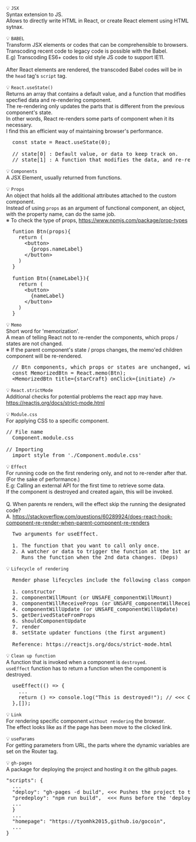 💡 `JSX`
<br>Syntax extension to JS.
<br>Allows to directly write HTML in React, or create React element using HTML sytnax.

💡 `BABEL`
<br>Transform JSX elements or codes that can be comprehensible to browsers.
<br>Transcoding recent code to legacy code is possible with the Babel.
<br>E.g) Transcoding ES6+ codes to old style JS code to support IE11.
<br>
<br>After React elements are rendered, the transcoded Babel codes will be in the `head` tag's `script` tag.

💡 `React.useState()`
<br>Returns an array that contains a default value, and a function that modifies specfied data and re-rendering component.
<br>The re-rendering only updates the parts that is different from the previous component's state.
<br>In other words, React re-renders some parts of component when it its necessary.
<br>I find this an efficient way of maintaining browser's performance.
<pre>
  const state = React.useState(0);
  
  // state[0] : Default value, or data to keep track on.
  // state[1] : A function that modifies the data, and re-renders the component.
</pre>

💡 `Components`
<br>A JSX Element, usually returned from functions.

💡 `Props`
<br>An object that holds all the additional attributes attached to the custom component.
<br>Instead of using `props` as an argument of functional component, an object, with the property name, can do the same job.
<br>※ To check the type of props, https://www.npmjs.com/package/prop-types
<pre>
  funtion Btn(props){
    return (
      &#60;button&#62;
        {props.nameLabel}
      &#60;/button&#62;
    )
  } 
 
  funtion Btn({nameLabel}){
    return (
      &#60;button&#62;
        {nameLabel}
      &#60;/button&#62;
    )
  }
</pre>

💡 `Memo`
<br>Short word for 'memorization'. 
<br>A mean of telling React not to re-render the components, which props / states are not changed.
<br>※ If the parent component's state / props changes, the memo'ed children component will be re-rendered.
<pre>
  // Btn components, which props or states are unchanged, will not be re-rendered.
  const MemorizedBtn = React.memo(Btn);
  &#60;MemorizedBtn title={starCraft} onClick={initiate} /&#62;
</pre>

💡 `React.strictMode`
<br>Additional checks for potential problems the react app may have.
<br>https://reactjs.org/docs/strict-mode.html

💡 `Module.css`
<br>For applying CSS to a specific component.
<pre>
// File name
  Component.module.css 

// Importing
  import style from './Component.module.css'
</pre>

💡 `Effect`
<br>For running code on the first rendering only, and not to re-render after that. (For the sake of performance.)
<br>E.g: Calling an external API for the first time to retrieve some data.
<br>If the component is destroyed and created again, this will be invoked.
<br>
<br>Q. When parents re renders, will the effect skip the running the designated code?
<br>A. https://stackoverflow.com/questions/60289924/does-react-hook-component-re-render-when-parent-component-re-renders
<pre>
  Two arguments for useEffect.
  
  1. The function that you want to call only once.
  2. A watcher or data to trigger the function at the 1st argument.
     Runs the function when the 2nd data changes. (Deps)
</pre>

💡 `Lifecycle of rendering`
<pre>
  Render phase lifecycles include the following class component methods:
  
  1. constructor
  2. componentWillMount (or UNSAFE_componentWillMount)
  3. componentWillReceiveProps (or UNSAFE_componentWillReceiveProps)
  4. componentWillUpdate (or UNSAFE_componentWillUpdate)
  5. getDerivedStateFromProps
  6. shouldComponentUpdate
  7. render
  8. setState updater functions (the first argument)
  
  Reference: https://reactjs.org/docs/strict-mode.html
</pre>

💡 `Clean up function`
<br>A function that is invoked when a component is `destroyed`.
<br>`useEffect` function has to return a function when the component is destroyed.
<pre>
  useEffect(() => {
    ...
    return () => console.log("This is destroyed!"); // <<< Clean up part.
  },[]);
</pre>

💡 `Link`
<br>For rendering specific component `without rendering` the browser.
<br>The effect looks like as if the page has been move to the clicked link.

💡 `useParams`
<br>For getting parameters from URL, the parts where the dynamic variables are set on the Router tag.

💡 `gh-pages`
<br>A package for deploying the project and hosting it on the github pages.
<pre>
"scripts": {
  ...
  "deploy": "gh-pages -d build", <<< Pushes the project to the github pages.
  "predeploy": "npm run build",  <<< Runs before the 'deploy' command.
  ...
  }
  ...
  "homepage": "https://tyomhk2015,github.io/gocoin",
  ...
}
</pre>